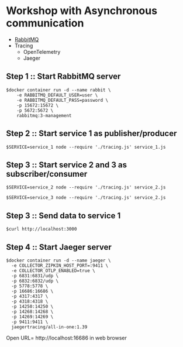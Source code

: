 # Workshop with Asynchronous communication
* [RabbitMQ](https://www.rabbitmq.com/)
* Tracing
  * OpenTelemetry
  * Jaeger

## Step 1 :: Start RabbitMQ server
```
$docker container run -d --name rabbit \
	-e RABBITMQ_DEFAULT_USER=user \
	-e RABBITMQ_DEFAULT_PASS=password \
	-p 15672:15672 \
    -p 5672:5672 \
	rabbitmq:3-management
```

## Step 2 :: Start service 1 as publisher/producer
```
$SERVICE=service_1 node --require './tracing.js' service_1.js
```

## Step 3 :: Start service 2 and 3 as subscriber/consumer
```
$SERVICE=service_2 node --require './tracing.js' service_2.js

$SERVICE=service_3 node --require './tracing.js' service_2.js
```

## Step 3 :: Send data to service 1
```
$curl http://localhost:3000
```

## Step 4 :: Start Jaeger server
```
$docker container run -d --name jaeger \
  -e COLLECTOR_ZIPKIN_HOST_PORT=:9411 \
  -e COLLECTOR_OTLP_ENABLED=true \
  -p 6831:6831/udp \
  -p 6832:6832/udp \
  -p 5778:5778 \
  -p 16686:16686 \
  -p 4317:4317 \
  -p 4318:4318 \
  -p 14250:14250 \
  -p 14268:14268 \
  -p 14269:14269 \
  -p 9411:9411 \
  jaegertracing/all-in-one:1.39
```

Open URL= http://localhost:16686 in web browser
